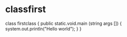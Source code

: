 # classfirst
class firstclass { 
public static.void.main (string args []) {
	system.out.println("Hello world");
		}
}
